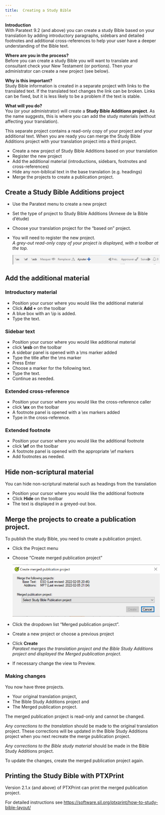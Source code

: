 ```yaml
---
title:  Creating a Study Bible
---
```

**Introduction**  
With Paratext 9.2 (and above) you can create a study Bible based on your translation by adding introductory paragraphs, sidebars and detailed footnotes and additional cross-references to help your user have a deeper understanding of the Bible text.

**Where are you in the process?**  
Before you can create a study Bible you will want to translate and consultant check your New Testament (or portions). Then your administrator can create a new project (see below).

**Why is this important?**  
Study Bible information is created in a separate project with links to the translated text. If the translated text changes the link can be broken. Links can be fixed, but it is less likely to be a problem if the text is stable.

**What will you do?**  
You (or your administrator) will create a **Study Bible Additions project**. As the name suggests, this is where you can add the study materials (without affecting your translation).

This separate project contains a read-only copy of your project and your additional text. When you are ready you can merge the Study Bible Additions project with your translation project into a third project.

-   Create a new project of Study Bible Additions based on your translation
-   Register the new project
-   Add the additional material (introductions, sidebars, footnotes and cross-references)
-   Hide any non-biblical text in the base translation (e.g. headings)
-   Merge the projects to create a publication project.

## Create a Study Bible Additions project

-   Use the Paratext menu to create a new project
-   Set the type of project to Study Bible Additions (Annexe de la Bible d’étude)
-   Choose your translation project for the “based on” project.
-   You will need to register the new project.  
    *A grey-out read-only copy of your project is displayed, with a toolbar at the top.*

    ![](media/8671bb469453dc88a90bc9ea7889d114.png)

## Add the additional material

### Introductory material

-   Position your cursor where you would like the additional material
-   Click **Add +** on the toolbar
-   A blue box with an \\ip is added.
-   Type the text.

### Sidebar text

-   Position your cursor where you would like additional material
-   click **\\esb** on the toolbar
-   A sidebar panel is opened with a \\ms marker added
-   Type the title after the \\ms marker
-   Press Enter
-   Choose a marker for the following text.
-   Type the text.
-   Continue as needed.

### Extended cross-reference

-   Position your cursor where you would like the cross-reference caller
-   click **\\ex** on the toolbar
-   A footnote panel is opened with a \\ex markers added
-   Type in the cross-reference.

### Extended footnote

-   Position your cursor where you would like the additional footnote
-   click **\\ef** on the toolbar
-   A footnote panel is opened with the appropriate \\ef markers
-   Add footnotes as needed.

## Hide non-scriptural material

You can hide non-scriptural material such as headings from the translation

-   Position your cursor where you would like the additional footnote
-   Click **Hide** on the toolbar
-   The text is displayed in a greyed-out box.

## Merge the projects to create a publication project.

To publish the study Bible, you need to create a publication project.

-   Click the Project menu
-   Choose “Create merged publication project”

    ![](media/c2532d37aae74e992a95d26c8725c242.png)

-   Click the dropdown list “Merged publication project”.
-   Create a new project or choose a previous project
-   Click **Create**  
    *Paratext merges the translation project and the Bible Study Additions project and displayed the Merged publication project.*

-   If necessary change the view to Preview.

### Making changes

You now have three projects.

-   Your original translation project,
-   The Bible Study Additions project and
-   The Merged publication project.

The merged publication project is read-only and cannot be changed.

*Any corrections to the translation* should be made to the original translation project. These corrections will be updated in the Bible Study Additions project when you next recreate the merge publication project.

*Any corrections to the Bible study material* should be made in the Bible Study Additions project.

To update the changes, create the merged publication project again.

## Printing the Study Bible with PTXPrint

Version 2.1.x (and above) of PTXPrint can print the merged publication project.

For detailed instructions see <https://software.sil.org/ptxprint/how-to-study-bible-layout/>
